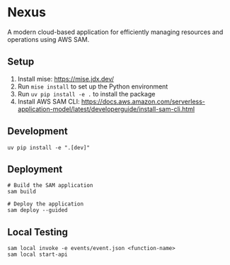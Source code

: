 # Nexus

A modern cloud-based application for efficiently managing resources and operations using AWS SAM.

## Setup

1. Install mise: https://mise.jdx.dev/
2. Run `mise install` to set up the Python environment
3. Run `uv pip install -e .` to install the package
4. Install AWS SAM CLI: https://docs.aws.amazon.com/serverless-application-model/latest/developerguide/install-sam-cli.html

## Development

```
uv pip install -e ".[dev]"
```

## Deployment

```
# Build the SAM application
sam build

# Deploy the application
sam deploy --guided
```

## Local Testing

```
sam local invoke -e events/event.json <function-name>
sam local start-api
``` 